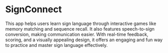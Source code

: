 # SignConnect
This app helps users learn sign language through interactive games like memory matching and sequence recall. It also features speech-to-sign conversion, making communication easier. With real-time feedback, scoring, and a visually appealing design, it offers an engaging and fun way to practice and master sign language effectively.
